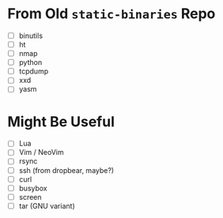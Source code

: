 # From Old `static-binaries` Repo

- [ ] binutils
- [ ] ht
- [ ] nmap
- [ ] python
- [ ] tcpdump
- [ ] xxd
- [ ] yasm

# Might Be Useful

- [ ] Lua
- [ ] Vim / NeoVim
- [ ] rsync
- [ ] ssh (from dropbear, maybe?)
- [ ] curl
- [ ] busybox
- [ ] screen
- [ ] tar (GNU variant)

